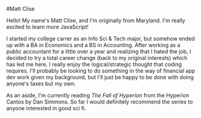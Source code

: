 #Matt Clise

Hello!  My name's Matt Clise, and I'm originally from Maryland.  I'm really excited to learn more JavaScript!

I started my college carrer as an Info Sci & Tech major, but somehow ended up with a BA in Economics and a BS in Accounting. After working as a public accountant for a little over a year and realizing that I hated the job, I decided to try a total career change (back to my original interests) which has led me here.  I really enjoy the logical/strategic thought that coding requires.  I'll probably be looking to do something in the way of financial app dev work given my background, but I'll just be happy to be done with doing anyone's taxes but my own.

As an aside, I'm currently reading *The Fall of Hyperion* from the Hyperion Cantos by Dan Simmons.  So far I would definitely recommend the series to anyone interested in good sci fi.
